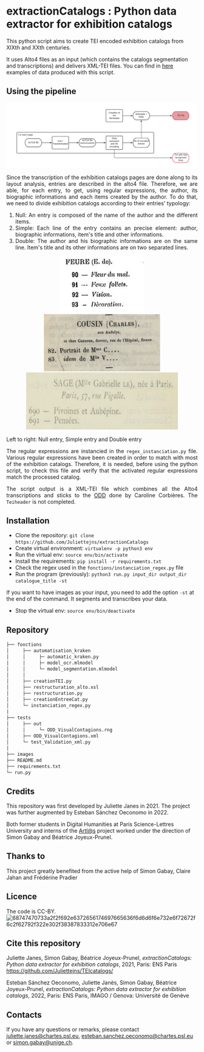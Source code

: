 # extractionCatalogs : Python data extractor for exhibition catalogs

This python script aims to create TEI encoded exhibition catalogs from XIXth and XXth centuries.

It uses Alto4 files as an input (which contains the catalogs segmentation and transcriptions) and delivers XML-TEI files. 
You can find in [here](https://github.com/Juliettejns/TEIcatalogs) examples of data produced with this script.

## Using the pipeline
<div align="justify">
   
   <p class="float" align="center">
      <img src="extractionCatalogs/static/images/pipeline_extraction.png"/>
   </p>
   
   Since the transcription of the exhibition catalogs pages are done along to its layout analysis, entries are described in the alto4 file. Therefore, we are able, for each entry, to get, using regular expressions, the author, its biographic informations and each items created by the author. To do that, we need to divide exhibition catalogs according to their entries' typology: 

   
   1. Null: An entry is composed of the name of the author and the different items.<br/>
   2. Simple: Each line of the entry contains an precise element: author, biographic informations, item's title and other informations.<br/>
   3. Double: The author and his biographic informations are on the same line. Item's title and its other informations are on two separated lines.<br/>

   <p class="float" align="center">
      <img src="extractionCatalogs/static/images/entree_nulle.png" height="150"/>
      <img src="extractionCatalogs/static/images/Exemple_Entree_Simple.png" height="150"/>
      <img src="extractionCatalogs/static/images/Exemple_Entree_Double.png" height="150" width="400"/>
   </p>
Left to right: Null entry, Simple entry and Double entry
   <br/>
   
The regular expressions are instancied in the ```regex_instanciation.py``` file. Various regular expressions have been created in order to match with most of the exhibition catalogs. Therefore, it is needed, before using the python script, to check this file and verify that the activated regular expressions match the processed catalog.
   
The script output is a XML-TEI file which combines all the Alto4 transcriptions and sticks to the [ODD](https://github.com/carolinecorbieres/ArtlasCatalogues/blob/master/5_ImproveGROBIDoutput/ODD/ODD_VisualContagions.xml) done by Caroline Corbières. The ```Teiheader``` is not completed. 
   

</div>
 
## Installation
  - Clone the repository: ```git clone https://github.com/Juliettejns/extractionCatalogs```
  - Create virtual environment: ```virtualenv -p python3 env```
  - Run the virtual env: ```source env/bin/activate```
  - Install the requirements: ```pip install -r requirements.txt```
  - Check the regex used in the `fonctions/instanciation_regex.py` file
  - Run the program (previously): `python3 run.py input_dir output_dir catalogue_title -st`

If you want to have images as your input, you need to add the option `-st` at the end of the command. It segments and transcribes your data.</br>
  - Stop the virtual env: ```source env/bin/deactivate```

## Repository

```
├── fonctions
│     ├── automatisation_kraken
│     │     ├─ automatic_kraken.py
|     |     ├─ model_ocr.mlmodel
│     │     └─ model_segmentation.mlmodel
│     │ 
│     ├── creationTEI.py
│     ├── restructuration_alto.xsl
│     ├── restructuration.py
│     ├── creationEntreeCat.py
│     └─ instanciation_regex.py
|
├── tests
│     ├── out
│     │     └─ ODD_VisualContagions.rng
│     ├── ODD_VisualContagions.xml
│     └─ test_Validation_xml.py
|
├── images
├── README.md
├── requirements.txt
└─ run.py
```

## Credits
This repository was first developed by Juliette Janes in 2021. The project was further augmented by Esteban Sánchez Oeconomo in 2022.

Both former students in Digital Humanities at Paris Science-Lettres University and interns of the [Artl@s](https://artlas.huma-num.fr/fr/) 
project worked under the direction of Simon Gabay and Béatrice Joyeux-Prunel.

## Thanks to
This project greatly benefited from the active help of Simon Gabay, Claire Jahan and Frédérine Pradier

## Licence
The code is CC-BY.</br>
![68747470733a2f2f692e6372656174697665636f6d6d6f6e732e6f72672f6c2f62792f322e302f38387833312e706e67](https://user-images.githubusercontent.com/56683417/115525743-a78d2400-a28f-11eb-8e45-4b6e3265a527.png)

## Cite this repository
Juliette Janes, Simon Gabay, Béatrice Joyeux-Prunel, _extractionCatalogs: Python data extractor for exhibition catalogs_, 2021, Paris: ENS Paris https://github.com/Juliettejns/TEIcatalogs/

Esteban Sánchez Oeconomo, Juliette Janès, Simon Gabay, Béatrice Joyeux-Prunel, _extractionCatalogs: Python data extractor for exhibition catalogs_, 2022, Paris: ENS Paris, IMAGO / Genova: Université de Genève


## Contacts
If you have any questions or remarks, please contact juliette.janes@chartes.psl.eu, esteban.sanchez.oeconomo@chartes.psl.eu or simon.gabay@unige.ch.

